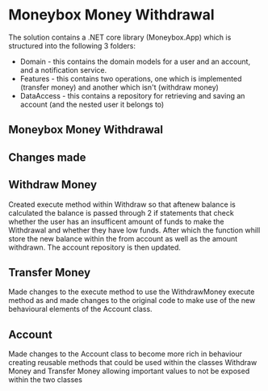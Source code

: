 # Moneybox Money Withdrawal

The solution contains a .NET core library (Moneybox.App) which is structured into the following 3 folders:

* Domain - this contains the domain models for a user and an account, and a notification service.
* Features - this contains two operations, one which is implemented (transfer money) and another which isn't (withdraw money)
* DataAccess - this contains a repository for retrieving and saving an account (and the nested user it belongs to)

## Moneybox Money Withdrawal

## Changes made

## Withdraw Money
Created execute method within Withdraw so that aftenew balance is calculated the balance is passed through 2 if statements that check whether the user has an insufficent amount of funds to make the Withdrawal and whether they have low funds. After which the function whill store the new balance within the from account as well as the amount withdrawn. The account repository is then updated.

## Transfer Money
Made changes to the execute method to use the WithdrawMoney execute method as and made changes to the original code to make use of the new behavioural elements of the Account class.

## Account
Made changes to the Account class to become more rich in behaviour creating reusable methods that could be used within the classes Withdraw Money and Transfer Money allowing important values to not be exposed within the two classes

